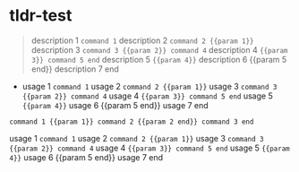 # tldr-test

> description 1 `command 1` description 2 `command 2 {{param 1}}` description 3 `command 3 {{param 2}} command 4` description 4 `{{param 3}} command 5 end` description 5 `{{param 4}}` description 6 {{param 5 end}} description 7 end

- usage 1 `command 1` usage 2 `command 2 {{param 1}}` usage 3 `command 3 {{param 2}} command 4` usage 4 `{{param 3}} command 5 end` usage 5 `{{param 4}}` usage 6 {{param 5 end}} usage 7 end

`command 1 {{param 1}} command 2 {{param 2 end}} command 3 end`

usage 1 `command 1` usage 2 `command 2 {{param 1}}` usage 3 `command 3 {{param 2}} command 4` usage 4 `{{param 3}} command 5 end` usage 5 `{{param 4}}` usage 6 {{param 5 end}} usage 7 end
